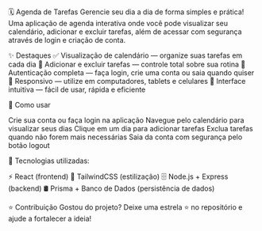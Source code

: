 🗓️ Agenda de Tarefas
Gerencie seu dia a dia de forma simples e prática! Uma aplicação de agenda interativa onde você pode visualizar seu calendário, adicionar e excluir tarefas, além de acessar com segurança através de login e criação de conta.

✨ Destaques
✅ Visualização de calendário — organize suas tarefas em cada dia
📝 Adicionar e excluir tarefas — controle total sobre sua rotina
🔑 Autenticação completa — faça login, crie uma conta ou saia quando quiser
📱 Responsivo — utilize em computadores, tablets e celulares
🎯 Interface intuitiva — fácil de usar, rápida e eficiente

🚀 Como usar

Crie sua conta ou faça login na aplicação
Navegue pelo calendário para visualizar seus dias
Clique em um dia para adicionar tarefas
Exclua tarefas quando não forem mais necessárias
Saia da conta com segurança pelo botão logout

📌 Tecnologias utilizadas:

⚡ React (frontend)
🎨 TailwindCSS (estilização)
🗄️ Node.js + Express (backend)
🛢️ Prisma + Banco de Dados (persistência de dados)

⭐ Contribuição
Gostou do projeto? Deixe uma estrela ⭐ no repositório e ajude a fortalecer a ideia!

